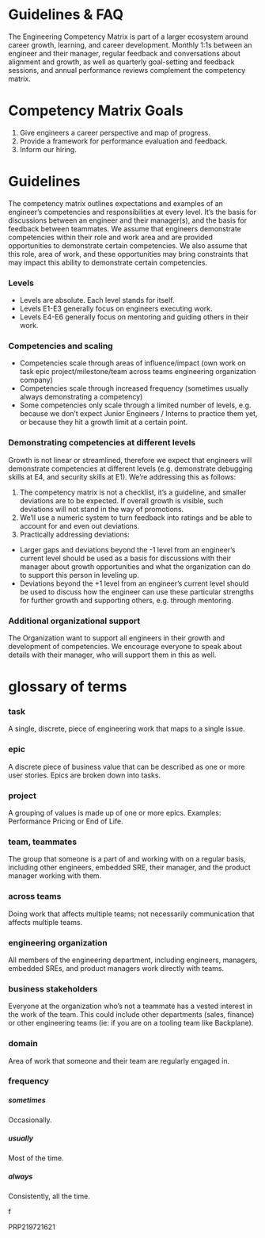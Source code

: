 # Guidelines & FAQ

The Engineering Competency Matrix is part of a larger ecosystem around career growth, learning, and career development. Monthly 1:1s between an engineer and their manager, regular feedback and conversations about alignment and growth, as well as quarterly goal-setting and feedback sessions, and annual performance reviews complement the competency matrix.

# Competency Matrix Goals

1. Give engineers a career perspective and map of progress.
2. Provide a framework for performance evaluation and feedback.
3. Inform our hiring.

# Guidelines 

The competency matrix outlines expectations and examples of an engineer’s competencies and responsibilities at every level. It’s the basis for discussions between an engineer and their manager(s), and the basis for feedback between teammates. We assume that engineers demonstrate competencies within their role and work area and are provided opportunities to demonstrate certain competencies. We also assume that this role, area of work, and these opportunities may bring constraints that may impact this ability to demonstrate certain competencies.

### Levels

 * Levels are absolute. Each level stands for itself.
 * Levels E1-E3 generally focus on engineers executing work.
 * Levels E4-E6 generally focus on mentoring and guiding others in their work. 

### Competencies and scaling

* Competencies scale through areas of influence/impact (own work on task epic project/milestone/team across teams engineering organization company)
* Competencies scale through increased frequency (sometimes usually always demonstrating a competency)
* Some competencies only scale through a limited number of levels, e.g. because we don’t expect Junior Engineers / Interns to practice them yet, or because they hit a growth limit at a certain point.

### Demonstrating competencies at different levels

Growth is not linear or streamlined, therefore we expect that engineers will demonstrate competencies at different levels (e.g. demonstrate debugging skills at E4, and security skills at E1). We’re addressing this as follows:

1. The competency matrix is not a checklist, it’s a guideline, and smaller deviations are to be expected. If overall growth is visible, such deviations will not stand in the way of promotions.
2. We’ll use a numeric system to turn feedback into ratings and be able to account for and even out deviations.
3. Practically addressing deviations:

  *  Larger gaps and deviations beyond the  -1 level from an engineer’s current level should be used as a basis for discussions with their manager about growth opportunities and what the organization can do to support this person in leveling up.
  *  Deviations beyond the +1 level from an engineer’s current level should be used to discuss how the engineer can use these particular strengths for further growth and supporting others, e.g. through mentoring.

### Additional organizational support

The Organization want to support all engineers in their growth and development of competencies.  We encourage everyone to speak about details with their manager, who will support them in this as well.

# glossary of terms

### task

 A single, discrete, piece of engineering work that maps to a single issue.

### epic

A discrete piece of business value that can be described as one or more user stories. Epics are broken down into tasks. 

### project

A grouping of values is made up of one or more epics. Examples: Performance Pricing or End of Life.

### team, teammates

The group that someone is a part of and working with on a regular basis, including other engineers, embedded SRE, their manager, and the product manager working with them.

### across teams

Doing work that affects multiple teams; not necessarily communication that affects multiple teams.

### engineering organization

All members of the engineering department, including engineers, managers, embedded SREs, and product managers work directly with teams.

### business stakeholders

Everyone at the organization who’s not a teammate has a vested interest in the work of the team. This could include other departments (sales,
finance) or other engineering teams (ie: if you are on a tooling team like Backplane).

### domain

Area of work that someone and their team are regularly engaged in.

### frequency

##### sometimes

Occasionally.

##### usually

Most of the time.

##### always

Consistently, all the time.

f

PRP219721621